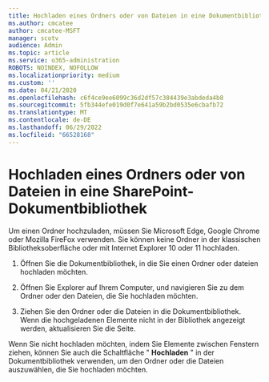 ```yaml
---
title: Hochladen eines Ordners oder von Dateien in eine Dokumentbibliothek
ms.author: cmcatee
author: cmcatee-MSFT
manager: scotv
audience: Admin
ms.topic: article
ms.service: o365-administration
ROBOTS: NOINDEX, NOFOLLOW
ms.localizationpriority: medium
ms.custom: ''
ms.date: 04/21/2020
ms.openlocfilehash: c6f4ce9ee6099c36d2df57c384439e3abdeda4b8
ms.sourcegitcommit: 5fb344efe019d0f7e641a59b2bd0535e6cbafb72
ms.translationtype: MT
ms.contentlocale: de-DE
ms.lasthandoff: 06/29/2022
ms.locfileid: "66528168"
---
```

# <a name="upload-a-folder-or-files-to-a-sharepoint-document-library"></a>Hochladen eines Ordners oder von Dateien in eine SharePoint-Dokumentbibliothek

Um einen Ordner hochzuladen, müssen Sie Microsoft Edge, Google Chrome oder Mozilla FireFox verwenden. Sie können keine Ordner in der klassischen Bibliotheksoberfläche oder mit Internet Explorer 10 oder 11 hochladen.
  
1. Öffnen Sie die Dokumentbibliothek, in die Sie einen Ordner oder dateien hochladen möchten.
    
2. Öffnen Sie Explorer auf Ihrem Computer, und navigieren Sie zu dem Ordner oder den Dateien, die Sie hochladen möchten.
    
3. Ziehen Sie den Ordner oder die Dateien in die Dokumentbibliothek. Wenn die hochgeladenen Elemente nicht in der Bibliothek angezeigt werden, aktualisieren Sie die Seite. 
    
Wenn Sie nicht hochladen möchten, indem Sie Elemente zwischen Fenstern ziehen, können Sie auch die Schaltfläche " **Hochladen** " in der Dokumentbibliothek verwenden, um den Ordner oder die Dateien auszuwählen, die Sie hochladen möchten.
